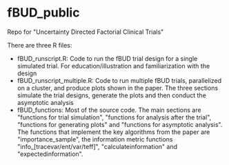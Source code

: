 # fBUD_public
Repo for "Uncertainty Directed Factorial Clinical Trials"

There are three R files:
- fBUD_runscript.R: Code to run the fBUD trial design for a single simulated trial.  For education/illustration and familiarization with the design
- fBUD_runscript_multiple.R: Code to run multiple fBUD trials, parallelized on a cluster, and produce plots shown in the paper.  The three sections simulate the trial designs, generate the plots and then conduct the asymptotic analysis
- fBUD_functions: Most of the source code.  The main sections are "functions for trial simulation", "functions for analysis after the trial", "functions for generating plots" and "functions for asymptotic analysis".  The functions that implement the key algorithms from the paper are "importance_sample", the information metric functions "info_[tracevar/ent/var/teff]", "calculateinformation" and "expectedinformation".  

